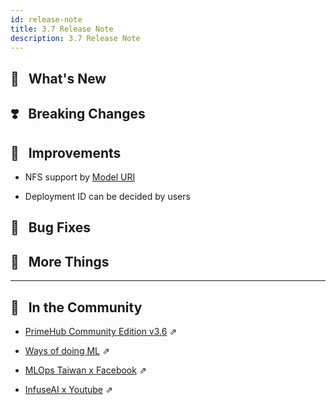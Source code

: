 ```yaml
---
id: release-note
title: 3.7 Release Note
description: 3.7 Release Note
---
```


## 🌟 &NonBreakingSpace; What's New

## ❣️ &NonBreakingSpace; Breaking Changes


## 🚀 &NonBreakingSpace; Improvements

+ NFS support by [Model URI](model-deployment-model-uri)

+ Deployment ID can be decided by users


## 🧰 &NonBreakingSpace; Bug Fixes


## 💫 &NonBreakingSpace; More Things


---

## 🎪 &NonBreakingSpace; In the Community


+ [PrimeHub Community Edition v3.6](https://github.com/InfuseAI/primehub/releases) &neArr;

+ [Ways of doing ML](https://waysof.ml) &neArr;

+ [MLOps Taiwan x Facebook](https://www.facebook.com/groups/mlopstw/) &neArr;

+ [InfuseAI x Youtube](https://www.youtube.com/channel/UCbbRUfqKPWfZxZY62Pian-g) &neArr;

